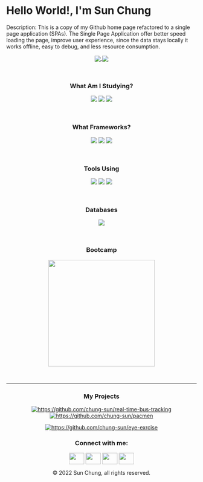 # Hello World!, I'm Sun Chung

<p>
Description: This is a copy of my Github home page refactored to a single page application (SPAs). The Single Page Application offer better speed loading the page, improve user experience, since the data stays locally it works offline, easy to debug, and less resource consumption.
</p>

<p align="center">
  <a href="https://github.com/chung-sun/github-readme-stats">
    <img align="center" src="https://github-readme-stats.vercel.app/api?username=chung-sun&show_icons=true&theme=gruvbox" />
  </a>
  <a href="https://github.com/chung-sun/github-readme-stats">
    <img align="center" src="https://github-readme-stats.vercel.app/api/top-langs/?username=chung-sun&theme=gruvbox" />
  </a>
</p>

<br>

<h3 align="center">What Am I Studying?</h3>
<p align="center">
  <img src="https://img.shields.io/badge/HTML5-E34F26?style=for-the-badge&logo=html5&logoColor=white" />
  <img src="https://img.shields.io/badge/CSS3-1572B6?style=for-the-badge&logo=css3&logoColor=white" />
  <img src="https://img.shields.io/badge/JavaScript-323330?style=for-the-badge&logo=javascript&logoColor=F7DF1E" />
</p>

<br>

<h3 align="center">What Frameworks?</h3>
<p align="center">
  <img src="https://img.shields.io/badge/Node.js-339933?style=for-the-badge&logo=nodedotjs&logoColor=white" />
  <img src="https://img.shields.io/badge/React-20232A?style=for-the-badge&logo=react&logoColor=61DAFB" />
  <img src="https://img.shields.io/badge/Bootstrap-563D7C?style=for-the-badge&logo=bootstrap&logoColor=white" />
</p>

<br>

<h3 align="center">Tools Using</h3>
<p align="center">
  <img src="https://img.shields.io/badge/Visual_Studio_Code-0078D4?style=for-the-badge&logo=visual%20studio%20code&logoColor=white" />
  <img src="https://img.shields.io/badge/Atom-66595C?style=for-the-badge&logo=Atom&logoColor=white" />
  <img src="https://img.shields.io/badge/sublime_text-%23575757.svg?&style=for-the-badge&logo=sublime-text&logoColor=important" />
</p>

<br>

<h3 align="center">Databases</h3>
<p align="center">
  <img src="https://img.shields.io/badge/MongoDB-4EA94B?style=for-the-badge&logo=mongodb&logoColor=white" />
</p>

<br>

<h3 align="center">Bootcamp</h3>
<p align="center">
<img width="282" src="https://img.shields.io/static/v1?label=&message=MIT xPRO&color=red" />
</p>

<br>

---

<h3 align="center">My Projects</h3>

<p align="center">
  <a href="https://github.com/chung-sun/real-time-bus-tracking">
    <img align="center" src="https://denvercoder1-github-readme-stats.vercel.app/api/pin/?username=chung-sun&repo=real-time-bus-tracking&theme=react&bg_color=273849&title_color=F85D7F&icon_color=F8D866&hide_border=true&show_icons=false" alt="https://github.com/chung-sun/real-time-bus-tracking" />
  </a>

  <a href="https://github.com/chung-sun/pacmen">
    <img align="center" src="https://denvercoder1-github-readme-stats.vercel.app/api/pin/?username=chung-sun&repo=pacmen&theme=react&bg_color=273849&title_color=F85D7F&icon_color=F8D866&hide_border=true&show_icons=false" alt="https://github.com/chung-sun/pacmen" />
  </a>
</p>

<p align="center">
  <a href="https://github.com/chung-sun/eye-exercise">
    <img align="center" src="https://denvercoder1-github-readme-stats.vercel.app/api/pin/?username=chung-sun&repo=eye-exercise&theme=react&bg_color=273849&title_color=F85D7F&icon_color=F8D866&hide_border=true&show_icons=false" alt="https://github.com/chung-sun/eye-exrcise" />
  </a>

</p>



<!--
[![Chung's GitHub stats](https://github-readme-stats.vercel.app/api?username=chung-sun&show_icons=true&theme=gruvbox)](https://github.com/chung-sun/github-readme-stats)


[![Top Langs](https://github-readme-stats.vercel.app/api/top-langs/?username=chung-sun&layout=compact&theme=gruvbox)](https://github.com/chung-sun/github-readme-stats)
-->

<h3 align="center">Connect with me:</h3>
<p align="center">
  <a href="your link" target=""><img align="center" src="https://cdn.jsdelivr.net/npm/simple-icons@3.0.1/icons/twitter.svg" alt="" height="30" width="40" /></a>
  <a href="https://linkedin.com/in/sun-chung-964b5a234" target=""><img align="center" src="https://cdn.jsdelivr.net/npm/simple-icons@3.0.1/icons/linkedin.svg" alt="" height="30" width="40" /></a>
  <a href="your link" target=""><img align="center" src="https://cdn.jsdelivr.net/npm/simple-icons@3.0.1/icons/instagram.svg" alt="" height="30" width="40" /></a>
  <a href="your link" target=""><img align="center" src="https://cdn.jsdelivr.net/npm/simple-icons@3.0.1/icons/youtube.svg" alt="" height="30" width="40" /></a>
</p>

<p align="center"> © 2022 Sun Chung, all rights reserved.</p>
